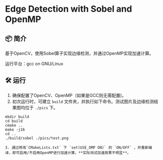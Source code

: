 # Edge Detection with Sobel and OpenMP

## 📦 简介

基于OpenCV，使用Sobel算子实现边缘检测，并通过OpenMP实现加速计算。

运行平台：gcc on GNU/Linux

## 🛠️ 运行

1. 确保配置了OpenCV、OpenMP（如果是GCC则无需配置)。
2. 初次运行时，可建立 `build` 文件夹，并执行如下命令。测试图片及边缘检测结果图均位于  `./pics` 下。

```shell
mkdir build
cd build
cmake ..
make -j16
cd ..
./build/sobel ./pics/test.png
```

    3. 通过修改`CMakeLists.txt` 下 `set(USE_OMP ON)` 的 `ON/OFF` ，并重新编译，即可启用/不启用OpenMP进行加速计算。**实际测试加速效果不明显**。
